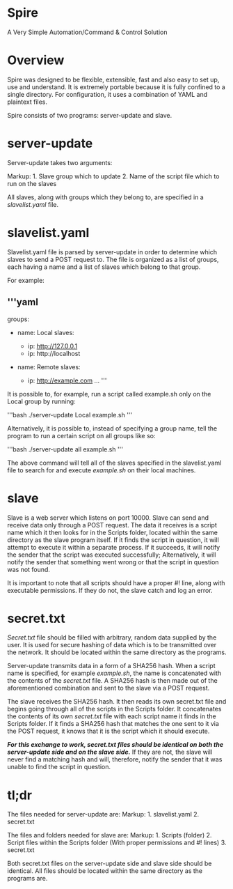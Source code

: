 # Spire
A Very Simple Automation/Command & Control Solution

# Overview
Spire was designed to be flexible, extensible, fast and also easy to set up, use and understand.
It is extremely portable because it is fully confined to a single directory.
For configuration, it uses a combination of YAML and plaintext files.

Spire consists of two programs: server-update and slave.

# server-update
Server-update takes two arguments:

Markup: 1. Slave group which to update
		2. Name of the script file which to run on the slaves

All slaves, along with groups which they belong to, are specified in a <i>slavelist.yaml</i> file.

# slavelist.yaml
Slavelist.yaml file is parsed by server-update in order to determine which slaves to send a POST request to.
The file is organized as a list of groups, each having a name and a list of slaves which belong to that group.

For example:

'''yaml
---
groups:
 - name:	Local
   slaves:
    - ip:	http://127.0.0.1
    - ip:	http://localhost

 - name:	Remote
   slaves:
    - ip:	http://example.com
...
'''

It is possible to, for example, run a script called example.sh only on the Local group by running:

'''bash
./server-update Local example.sh
'''

Alternatively, it is possible to, instead of specifying a group name, tell the program to run a certain script on all groups like so:

'''bash
./server-update all example.sh
'''

The above command will tell all of the slaves specified in the slavelist.yaml file to search for and execute <i>example.sh</i> on their local machines.

# slave
Slave is a web server which listens on port 10000.
Slave can send and receive data only through a POST request. The data it receives is a script name which it then looks for in the Scripts folder, located within the same directory as the slave program itself. If it finds the script in question, it will attempt to execute it within a separate process. If it succeeds, it will notify the sender that the script was executed successfully; Alternatively, it will notify the sender that something went wrong or that the script in question was not found.

It is important to note that all scripts should have a proper #! line, along with executable permissions. If they do not, the slave catch and log an error.

# secret.txt
<i>Secret.txt</i> file should be filled with arbitrary, random data supplied by the user. It is used for secure hashing of data which is to be transmitted over the network. It should be located within the same directory as the programs.

Server-update transmits data in a form of a SHA256 hash. When a script name is specified, for example <i>example.sh</i>, the name is concatenated with the contents of the <i>secret.txt</i> file.
A SHA256 hash is then made out of the aforementioned combination and sent to the slave via a POST request.

The slave receives the SHA256 hash. It then reads its own secret.txt file and begins going through all of the scripts in the Scripts folder. It concatenates the contents of its own <i>secret.txt</i> file with each script name it finds in the Scripts folder. If it finds a SHA256 hash that matches the one sent to it via the POST request, it knows that it is the script which it should execute.

<b><i>For this exchange to work, secret.txt files should be identical on both the server-update side and on the slave side.</i></b> If they are not, the slave will never find a matching hash and will, therefore, notify the sender that it was unable to find the script in question.

# tl;dr

The files needed for server-update are:
Markup: 1. slavelist.yaml
		2. secret.txt

The files and folders needed for slave are:
Markup: 1. Scripts (folder)
		2. Script files within the Scripts folder (With proper permissions and #! lines)
		3. secret.txt

Both secret.txt files on the server-update side and slave side should be identical.
All files should be located within the same directory as the programs are.